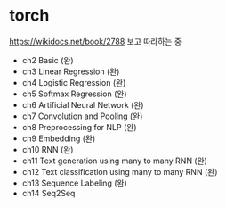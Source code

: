 # torch
https://wikidocs.net/book/2788 보고 따라하는 중

* ch2 Basic (완)
* ch3 Linear Regression (완)
* ch4 Logistic Regression (완)
* ch5 Softmax Regression (완)
* ch6 Artificial Neural Network (완)
* ch7 Convolution and Pooling (완)
* ch8 Preprocessing for NLP (완)
* ch9 Embedding (완)
* ch10 RNN (완)
* ch11 Text generation using many to many RNN (완)
* ch12 Text classification using many to many RNN (완)
* ch13 Sequence Labeling (완)
* ch14 Seq2Seq
